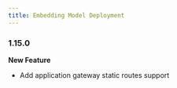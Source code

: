 ```yaml
---
title: Embedding Model Deployment
---
```


### 1.15.0

**New Feature**
* Add application gateway static routes support
